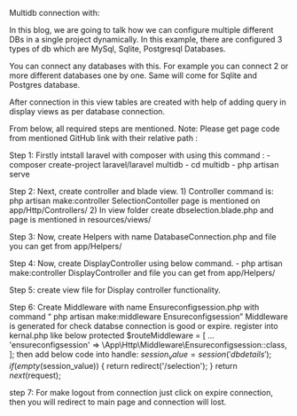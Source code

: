 Multidb connection with:

In this blog, we are going to talk how we can configure multiple different DBs in a single project dynamically. In this example, there are configured 3 types of db which are MySql, Sqlite, Postgresql Databases.

You can connect any databases with this. For example you can connect 2 or more different databases one by one. Same will come for Sqlite and Postgres database.

After connection in this view tables are created with help of adding query in display views as per database connection.

From below, all required steps are mentioned.
Note: Please get page code from mentioned GitHub link with their relative path : 

Step 1: Firstly intstall laravel with composer with using this command :
	- composer create-project laravel/laravel multidb
	- cd multidb
	- php artisan serve

Step 2: Next, create controller and blade view.
	1) Controller command is: php artisan make:controller SelectionContoller
	page is mentioned on app/Http/Controllers/
	2) In view folder create dbselection.blade.php and page is mentioned in resources/views/

Step 3: Now, create Helpers with name DatabaseConnection.php and file you can get from app/Helpers/

Step 4: Now, create DisplayController using below command.
	- php artisan make:controller DisplayController
	and file you can get from app/Helpers/
	
Step 5: create view file for Display controller functionality.

Step 6: Create Middleware with name Ensureconfigsession.php with command “ php artisan make:middleware Ensureconfigsession”
	Middleware is generated for check databse connection is good or expire.
	register into kernal.php like below
	protected $routeMiddleware = [
		...
		'ensureconfigsession' => \App\Http\Middleware\Ensureconfigsession::class,
	];
	then add below code into handle:
	$session_value = session('dbdetails');
	if (empty($session_value)) {
	return redirect('/selection');
	}
	return $next($request);
	
step 7: For make logout from connection just click on expire connection, then you will redirect to main page and connection will lost.
